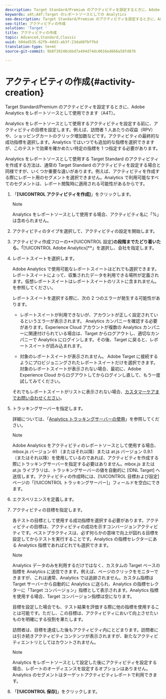 ```yaml
---
description: Target Standard/Premium のアクティビティを設定するときに、Adobe Analytics をレポートソースとして使用できます（A4T）。
keywords: a4t;A4T;Target のレポートソースとしての Analytics
seo-description: Target Standard/Premium のアクティビティを設定するときに、Adobe Analytics をレポートソースとして使用できます（A4T）。
seo-title: アクティビティの作成
solution: 'Target '
title: アクティビティの作成
topic: Advanced,Standard,Classic
uuid: b04ad535-62fb-4dd3-ab3f-23da60fbffbd
translation-type: tm+mt
source-git-commit: 9b8f39240cbbd7a494d74dc0016ed666a58fd870

---
```



# アクティビティの作成{#activity-creation}

Target Standard/Premium のアクティビティを設定するときに、Adobe Analytics をレポートソースとして使用できます（A4T）。

Analytics をレポートソースとして使用するアクティビティを設定する前に、アクティビティの目標を設定します。例えば、訪問者 1 人あたりの収益（RPV）や、ショッピングカートのクリック増加数などです。アクティビティの最終的な成功指標を選択します。Analytics ではいつでも追加的な指標を選択できますが、このテストで効果を確かめたい特定の指標を 1 つ指定する必要があります。

Analytics をレポートソースとして使用する Target Standard のアクティビティを作成する方法は、通常の Target Standard のアクティビティを設定する場合と同様ですが、いくつか重要な違いがあります。例えば、アクティビティを作成する際にレポート用のセグメントを選択できません。Analytics で利用可能なすべてのセグメントは、レポート閲覧時に適用される可能性があるからです。

1. 「**[!UICONTROL アクティビティを作成]**」をクリックします。

   >[!NOTE]
   >
   >Analytics をレポートソースとして使用する場合、アクティビティ名に「%」は含められません。

1. アクティビティのタイプを選択して、アクティビティの設定を開始します。
1. アクティビティ作成フローの**[!UICONTROL 設定]**の段階までたどり着いたら、「**[!UICONTROL Adobe Analytics]**」を選択し、会社を指定します。
1. レポートスイートを選択します。

   Adobe Analytics で使用可能なレポートスイートはどれでも選択できます。レポートスイートによって、収集されたデータを利用できる場所が定義されます。仮想レポートスイートはレポートスイートのリストに含まれません。を参照してください。

   レポートスイートを選択する際に、次の 2 つのエラーが発生する可能性があります。

   * レポートスイートが利用できないが、アカウントが正しく設定されているというエラーが表示されます。
   Analytics カンパニーを確認する必要があります。Experience Cloud アカウントが複数の Analytics カンパニーに関連付けられている場合は、Target からログアウトし、適切なカンパニーで Analytics にログインします。その後、Target に戻ると、レポートスイートが読み込まれます。

   * 対象のレポートスイートが表示されません。
   Adobe Target に接続するようにプロビジョニングされたレポートスイートだけを選択できます。対象のレポートスイートが表示されない場合、最初に、Adobe Experience Cloud からログアウトしてからログインし直して、もう一度試してみてください。

   それでもレポートスイートがリストに表示されない場合、[カスタマーケアまでお問い合わせください](../../cmp-resources-and-contact-information.md#reference_ACA3391A00EF467B87930A450050077C)。
1. トラッキングサーバーを指定します。

   詳細については、「[Analytics トラッキングサーバーの使用](../../c-integrating-target-with-mac/a4t/analytics-tracking-server.md#task_72077BA7E93C4A65A715A18F32228823)」を参照してください。

   >[!NOTE]
   >
   >Adobe Analytics をアクティビティのレポートソースとして使用する場合、 mbox.js バージョン 61 （またはそれ以降）または at.js バージョン 0.9.1 （またはそれ以降）を使用しているのであれば、アクティビティを作成する際にトラッキングサーバーを指定する必要はありません。mbox.js または at.js ライブラリは、トラッキングサーバーの値を自動的に [!DNL Target] へ送信します。アクティビティの作成時には、[!UICONTROL 目標および設定]ページの「[!UICONTROL トラッキングサーバー]」フィールドを空白にできます。

1. エクスペリエンスを定義します。
1. アクティビティの目標を指定します。

   各テストの目標として使用する成功指標を選択する必要があります。アクティビティの目標は、アクティビティの成功を示すコンバージョンアクティビティです。ベストプラクティスは、必ず何らかの意味で向上が図れる目標を設定してからテストを実行することです。Analytics の指標セレクターにある Analytics 指標であればどれでも選択できます。

   >[!NOTE]
   >
   >Analytics データのみを利用するだけではなく、カスタムの Target ベースの指標を Analytics に送信できます。例えば、ページのクリックをモニターできますが、これは通常、Analytics では追跡されません。カスタム指標は Target サーバーから自動的に Analytics に送られ、Analytics の指標セレクターに「Target コンバージョン」指標として表示されます。Analytics 指標を使用する場合、Target コンバージョン指標は空になります。

   目標を設定した場合でも、テスト結果を評価する際に他の指標を使用することは可能です。ただし、この目標は、アクティビティにおいて向上させたいものを明確にする役割を果たします。

   訪問者は、目標を達成した後もアクティビティ内にとどまります。訪問者には引き続きアクティビティコンテンツが表示されますが、新たなアクティビティエントリとしてはカウントされません。

   >[!NOTE]
   >
   >Analytics をレポートソースとして設定した後にアクティビティを設定する場合、レポートのオーディエンスを設定するオプションはありません。Analytics のセグメントはターゲットアクティビティレポートで利用できます。

1. 「**[!UICONTROL 保存]**」をクリックします。

